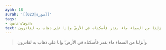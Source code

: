 ```yaml
---
ayah: 18
surah: '[[023|سورة]]'
tags:
- quran/ayah
text: وأنزلنا من السماء ماء بقدر فأسكناه في الأرض ۖ وإنا على ذهاب به لقادرون
---
```

> وأنزلنا من السماء ماء بقدر فأسكناه في الأرض ۖ وإنا على ذهاب به لقادرون
